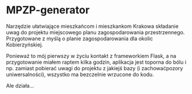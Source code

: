 # MPZP-generator

Narzędzie ułatwiające mieszkańcom i mieszkankom Krakowa składanie uwag do projektu miejscowego planu zagospodarowania przestrzennego. Przygotowane z myślą o planie zagospodarowania dla okolic Kobierzyńskiej.

Ponieważ to mój pierwszy w życiu kontakt z frameworkiem Flask, a na przygotowanie miałem raptem kilka godzin, aplikacja jest toporna do bólu i np. zamiast pobierać uwagi do projektu z jakiejś bazy (i zachowaćpozory uniwersalności), wszystko ma bezczelnie wrzucone do kodu. 

Ale działa...
